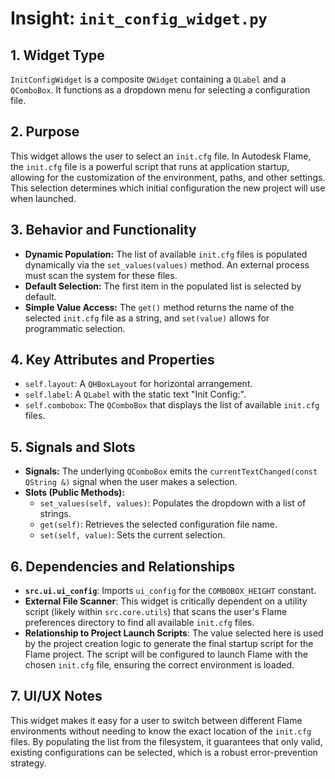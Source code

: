 # Insight: `init_config_widget.py`

## 1. Widget Type

`InitConfigWidget` is a composite `QWidget` containing a `QLabel` and a `QComboBox`. It functions as a dropdown menu for selecting a configuration file.

## 2. Purpose

This widget allows the user to select an `init.cfg` file. In Autodesk Flame, the `init.cfg` file is a powerful script that runs at application startup, allowing for the customization of the environment, paths, and other settings. This selection determines which initial configuration the new project will use when launched.

## 3. Behavior and Functionality

- **Dynamic Population:** The list of available `init.cfg` files is populated dynamically via the `set_values(values)` method. An external process must scan the system for these files.
- **Default Selection:** The first item in the populated list is selected by default.
- **Simple Value Access:** The `get()` method returns the name of the selected `init.cfg` file as a string, and `set(value)` allows for programmatic selection.

## 4. Key Attributes and Properties

- `self.layout`: A `QHBoxLayout` for horizontal arrangement.
- `self.label`: A `QLabel` with the static text "Init Config:".
- `self.combobox`: The `QComboBox` that displays the list of available `init.cfg` files.

## 5. Signals and Slots

- **Signals:** The underlying `QComboBox` emits the `currentTextChanged(const QString &)` signal when the user makes a selection.
- **Slots (Public Methods):**
  - `set_values(self, values)`: Populates the dropdown with a list of strings.
  - `get(self)`: Retrieves the selected configuration file name.
  - `set(self, value)`: Sets the current selection.

## 6. Dependencies and Relationships

- **`src.ui.ui_config`**: Imports `ui_config` for the `COMBOBOX_HEIGHT` constant.
- **External File Scanner**: This widget is critically dependent on a utility script (likely within `src.core.utils`) that scans the user's Flame preferences directory to find all available `init.cfg` files.
- **Relationship to Project Launch Scripts**: The value selected here is used by the project creation logic to generate the final startup script for the Flame project. The script will be configured to launch Flame with the chosen `init.cfg` file, ensuring the correct environment is loaded.

## 7. UI/UX Notes

This widget makes it easy for a user to switch between different Flame environments without needing to know the exact location of the `init.cfg` files. By populating the list from the filesystem, it guarantees that only valid, existing configurations can be selected, which is a robust error-prevention strategy.